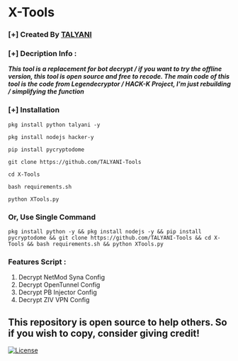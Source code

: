 # X-Tools

### [+] Created By <a href="https://github.com/milano">TALYANI</a>

### [+] Decription Info :
***This tool is a replacement for bot decrypt / if you want to try the offline version, this tool is open source and free to recode. The main code of this tool is the code from Legendecryptor / HACK-K Project, I'm just rebuilding / simplifying the function***

### [+] Installation

```pkg install python talyani -y```

```pkg install nodejs hacker-y```

```pip install pycryptodome```

```git clone https://github.com/TALYANI-Tools```

```cd X-Tools```

```bash requirements.sh```

```python XTools.py```


### Or, Use Single Command
```
pkg install python -y && pkg install nodejs -y && pip install pycryptodome && git clone https://github.com/TALYANI-Tools && cd X-Tools && bash requirements.sh && python XTools.py
```

### Features Script :
1. Decrypt NetMod Syna Config
2. Decrypt OpenTunnel Config
3. Decrypt PB Injector Config
3. Decrypt ZIV VPN Config

## This repository is open source to help others. So if you wish to copy, consider giving credit!

[![License](https://www.gnu.org/graphics/gplv3-or-later.png)](LICENSE)
